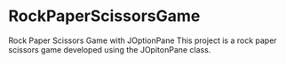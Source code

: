 # RockPaperScissorsGame
 Rock Paper Scissors Game with JOptionPane
This project is a rock paper scissors game developed using the JOpitonPane class.
